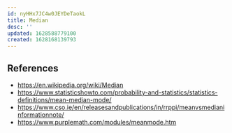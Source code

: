 ```yaml
---
id: nyHHx7JC4w0JEYDeTaokL
title: Median
desc: ''
updated: 1628588779100
created: 1628168139793
---
```


## References

- https://en.wikipedia.org/wiki/Median
- https://www.statisticshowto.com/probability-and-statistics/statistics-definitions/mean-median-mode/
- https://www.cso.ie/en/releasesandpublications/in/rrppi/meanvsmedianinformationnote/
- https://www.purplemath.com/modules/meanmode.htm
